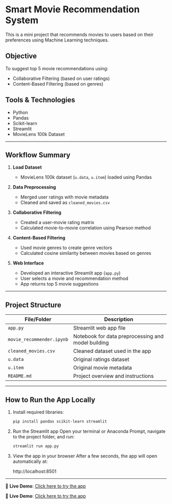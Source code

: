 # Smart Movie Recommendation System

This is a mini project that recommends movies to users based on their preferences using Machine Learning techniques.

## Objective
To suggest top 5 movie recommendations using:
-  Collaborative Filtering (based on user ratings)
-  Content-Based Filtering (based on genres)

## Tools & Technologies
- Python
- Pandas
- Scikit-learn
- Streamlit
- MovieLens 100k Dataset

---

## Workflow Summary

1. **Load Dataset**  
   - MovieLens 100k dataset (`u.data`, `u.item`) loaded using Pandas

2. **Data Preprocessing**  
   - Merged user ratings with movie metadata  
   - Cleaned and saved as `cleaned_movies.csv`

3. **Collaborative Filtering**  
   - Created a user-movie rating matrix  
   - Calculated movie-to-movie correlation using Pearson method

4. **Content-Based Filtering**  
   - Used movie genres to create genre vectors  
   - Calculated cosine similarity between movies based on genres

5. **Web Interface**  
   - Developed an interactive Streamlit app (`app.py`)  
   - User selects a movie and recommendation method  
   - App returns top 5 movie suggestions

---

## Project Structure

| File/Folder | Description |
|-------------|-------------|
| `app.py` | Streamlit web app file |
| `movie_recommender.ipynb` | Notebook for data preprocessing and model building |
| `cleaned_movies.csv` | Cleaned dataset used in the app |
| `u.data` | Original ratings dataset |
| `u.item` | Original movie metadata |
| `README.md` | Project overview and instructions |

---

## How to Run the App Locally

1. Install required libraries:
   ```bash
   pip install pandas scikit-learn streamlit
   
2. Run the Streamlit app
Open your terminal or Anaconda Prompt, navigate to the project folder, and run:
    ```bash
   streamlit run app.py

3. View the app in your browser
After a few seconds, the app will open automatically at:

   http://localhost:8501

---
🔗 **Live Demo**: [Click here to try the app](https://smart-movie-recommender-gwwfj69ryvc3b26zvtzrr5.streamlit.app)

🔗 **Live Demo**: [Click here to try the app](https://your-final-streamlit-link)
